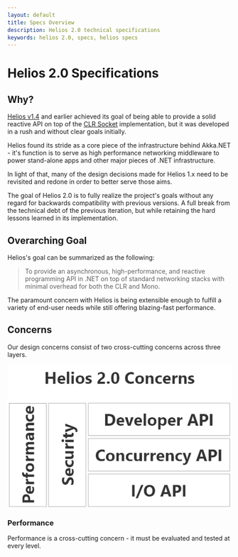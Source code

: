```yaml
---
layout: default
title: Specs Overview
description: Helios 2.0 technical specifications
keywords: helios 2.0, specs, helios specs
---
```


# Helios 2.0 Specifications							

## Why?
[Helios v1.4](http://www.nuget.org/packages/Helios/1.4.0 "Helios v1.4.0") and earlier achieved its goal of being able to provide a solid reactive API on top of the [CLR Socket](https://msdn.microsoft.com/en-us/library/system.net.sockets.socket.aspx) implementation, but it was developed in a rush and without clear goals initially.

Helios found its stride as a core piece of the infrastructure behind Akka.NET - it's function is to serve as high performance networking middleware to power stand-alone apps and other major pieces of .NET infrastructure.

In light of that, many of the design decisions made for Helios 1.x need to be revisited and redone in order to better serve those aims.

The goal of Helios 2.0 is to fully realize the project's goals without any regard for backwards compatibility with previous versions. A full break from the technical debt of the previous iteration, but while retaining the hard lessons learned in its implementation.

## Overarching Goal
Helios's goal can be summarized as the following:

> To provide an asynchronous, high-performance, and reactive programming API in .NET on top of standard networking stacks with minimal overhead for both the CLR and Mono.

The paramount concern with Helios is being extensible enough to fulfill a variety of end-user needs while still offering blazing-fast performance. 

## Concerns
Our design concerns consist of two cross-cutting concerns across three layers.

<div class="row">
	<div class="large-12 columns small-centered" style="text-align:center;">
			<img src="images/helios2-design-layers.png" alt="Helios 2.0 Design Concerns"/>
	</div>
</div>

### Performance
Performance is a cross-cutting concern - it must be evaluated and tested at every level.

